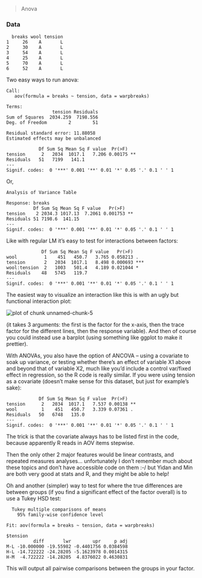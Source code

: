 > Anova


### Data


```
  breaks wool tension
1     26    A       L
2     30    A       L
3     54    A       L
4     25    A       L
5     70    A       L
6     52    A       L
```

Two easy ways to run anova:


```
Call:
   aov(formula = breaks ~ tension, data = warpbreaks)

Terms:
                 tension Residuals
Sum of Squares  2034.259  7198.556
Deg. of Freedom        2        51

Residual standard error: 11.88058
Estimated effects may be unbalanced
```

```
            Df Sum Sq Mean Sq F value  Pr(>F)   
tension      2   2034  1017.1   7.206 0.00175 **
Residuals   51   7199   141.1                   
---
Signif. codes:  0 '***' 0.001 '**' 0.01 '*' 0.05 '.' 0.1 ' ' 1
```

Or,


```
Analysis of Variance Table

Response: breaks
          Df Sum Sq Mean Sq F value   Pr(>F)   
tension    2 2034.3 1017.13  7.2061 0.001753 **
Residuals 51 7198.6  141.15                    
---
Signif. codes:  0 '***' 0.001 '**' 0.01 '*' 0.05 '.' 0.1 ' ' 1
```

Like with regular LM it’s easy to test for interactions between factors:


```
             Df Sum Sq Mean Sq F value   Pr(>F)    
wool          1    451   450.7   3.765 0.058213 .  
tension       2   2034  1017.1   8.498 0.000693 ***
wool:tension  2   1003   501.4   4.189 0.021044 *  
Residuals    48   5745   119.7                     
---
Signif. codes:  0 '***' 0.001 '**' 0.01 '*' 0.05 '.' 0.1 ' ' 1
```

The easiest way to visualize an interaction like this is with an ugly but functional interaction plot:

![plot of chunk unnamed-chunk-5](/private/var/folders/q0/8qtlcpfx7zz58jkkttgzwtc00000gp/T/Rtmp2SYABvunnamed-chunk-5-1.png)

(it takes 3 arguments: the first is the factor for the x-axis, then the trace factor for the different lines, then the response variable). And then of course you could instead use a barplot (using something like ggplot to make it prettier).

With ANOVAs, you also have the option of ANCOVA – using a covariate to soak up variance, or testing whether there’s an effect of variable X1 above and beyond that of variable X2, much like you’d include a control var/fixed effect in regression, so the R code is really similar. If you were using tension as a covariate (doesn’t make sense for this dataset, but just for example’s sake):


```
            Df Sum Sq Mean Sq F value  Pr(>F)   
tension      2   2034  1017.1   7.537 0.00138 **
wool         1    451   450.7   3.339 0.07361 . 
Residuals   50   6748   135.0                   
---
Signif. codes:  0 '***' 0.001 '**' 0.01 '*' 0.05 '.' 0.1 ' ' 1
```

The trick is that the covariate always has to be listed first in the code, because apparently R reads in AOV items stepwise.

Then the only other 2 major features would be linear contrasts, and repeated measures analyses… unfortunately I don’t remember much about these topics and don’t have accessible code on them  :-/ but Yidan and Min are both very good at stats and R, and they might be able to help!

Oh and another (simpler) way to test for where the true differences are between groups (if you find a significant effect of the factor overall) is to use a Tukey HSD test:


```
  Tukey multiple comparisons of means
    95% family-wise confidence level

Fit: aov(formula = breaks ~ tension, data = warpbreaks)

$tension
          diff       lwr        upr     p adj
M-L -10.000000 -19.55982 -0.4401756 0.0384598
H-L -14.722222 -24.28205 -5.1623978 0.0014315
H-M  -4.722222 -14.28205  4.8376022 0.4630831
```

This will output all pairwise comparisons between the groups in your factor.

